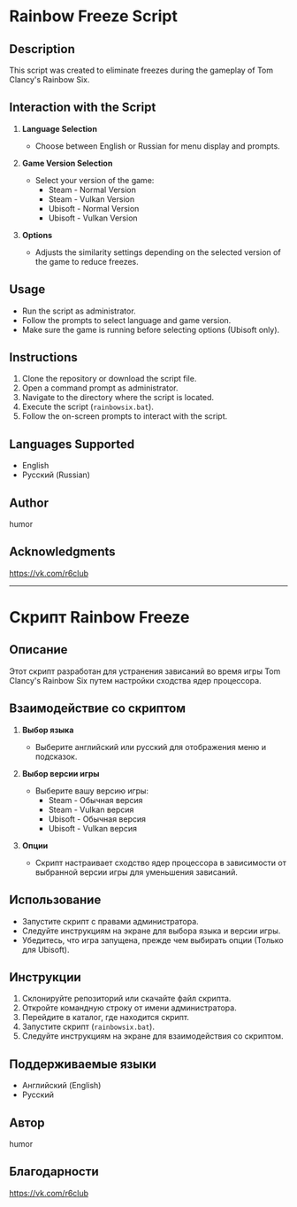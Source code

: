 # Rainbow Freeze Script

## Description
This script was created to eliminate freezes during the gameplay of Tom Clancy's Rainbow Six.

## Interaction with the Script
1. **Language Selection**
   - Choose between English or Russian for menu display and prompts.
   
2. **Game Version Selection**
   - Select your version of the game:
     - Steam - Normal Version
     - Steam - Vulkan Version
     - Ubisoft - Normal Version
     - Ubisoft - Vulkan Version

3. **Options**
   - Adjusts the similarity settings depending on the selected version of the game to reduce freezes.

## Usage
- Run the script as administrator.
- Follow the prompts to select language and game version.
- Make sure the game is running before selecting options (Ubisoft only).

## Instructions
1. Clone the repository or download the script file.
2. Open a command prompt as administrator.
3. Navigate to the directory where the script is located.
4. Execute the script (`rainbowsix.bat`).
5. Follow the on-screen prompts to interact with the script.

## Languages Supported
- English
- Русский (Russian)

## Author
humor

## Acknowledgments
https://vk.com/r6club

---

# Скрипт Rainbow Freeze

## Описание
Этот скрипт разработан для устранения зависаний во время игры Tom Clancy's Rainbow Six путем настройки сходства ядер процессора.

## Взаимодействие со скриптом
1. **Выбор языка**
   - Выберите английский или русский для отображения меню и подсказок.

2. **Выбор версии игры**
   - Выберите вашу версию игры:
     - Steam - Обычная версия
     - Steam - Vulkan версия
     - Ubisoft - Обычная версия
     - Ubisoft - Vulkan версия

3. **Опции**
   - Скрипт настраивает сходство ядер процессора в зависимости от выбранной версии игры для уменьшения зависаний.

## Использование
- Запустите скрипт с правами администратора.
- Следуйте инструкциям на экране для выбора языка и версии игры.
- Убедитесь, что игра запущена, прежде чем выбирать опции (Только для Ubisoft).

## Инструкции
1. Склонируйте репозиторий или скачайте файл скрипта.
2. Откройте командную строку от имени администратора.
3. Перейдите в каталог, где находится скрипт.
4. Запустите скрипт (`rainbowsix.bat`).
5. Следуйте инструкциям на экране для взаимодействия со скриптом.

## Поддерживаемые языки
- Английский (English)
- Русский

## Автор
humor

## Благодарности
https://vk.com/r6club
